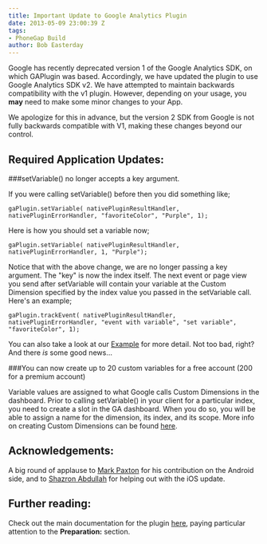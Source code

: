 ```yaml
---
title: Important Update to Google Analytics Plugin
date: 2013-05-09 23:00:39 Z
tags:
- PhoneGap Build
author: Bob Easterday
---
```


Google has recently deprecated version 1 of the Google Analytics SDK, on which GAPlugin was based. Accordingly, we have updated the plugin to use Google Analytics SDK v2. We have attempted to maintain backwards compatibility with the v1 plugin. However, depending on your usage, you **may** need to make some minor changes to your App.

We apologize for this in advance, but the version 2 SDK from Google is not fully backwards compatible with V1, making these changes beyond our control.

<!-- end-slug -->

## Required Application Updates:

###setVariable() no longer accepts a key argument.

If you were calling setVariable() before then you did something like;
	
	gaPlugin.setVariable( nativePluginResultHandler, nativePluginErrorHandler, "favoriteColor", "Purple", 1);
	
Here is how you should set a variable now;

	gaPlugin.setVariable( nativePluginResultHandler, nativePluginErrorHandler, 1, "Purple");

Notice that with the above change, we are no longer passing a key argument. The "key" is now the index itself. The next event or page view you send after setVariable will contain your variable at the Custom Dimension specified by the index value you passed in the setVariable call. Here's an example;

	gaPlugin.trackEvent( nativePluginResultHandler, nativePluginErrorHandler, "event with variable", "set variable", "favoriteColor", 1);
	
You can also take a look at our [Example](https://github.com/phonegap-build/GAPlugin/blob/master/Example/index.html) for more detail.
Not too bad, right? And there *is* some good news…

###You can now create up to 20 custom variables for a free account (200 for a premium account)

Variable values are assigned to what Google calls Custom Dimensions in the dashboard. Prior to calling setVariable() in your client for a particular index, you need to create a slot in the GA dashboard. When you do so, you will be able to assign a name for the dimension, its index, and its scope. More info on creating Custom Dimensions can be found [here](https://support.google.com/analytics/answer/2709829?hl=en%26ref_topic=2709827).

## Acknowledgements:

A big round of applause to [Mark Paxton](https://github.com/MarkPaxton) for his contribution on the Android side, and to [Shazron Abdullah](https://github.com/shazron) for helping out with the iOS update.

## Further reading:

Check out the main documentation for the plugin [here](https://github.com/phonegap-build/GAPlugin/blob/master/README.md), paying particular attention to the **Preparation:** section.